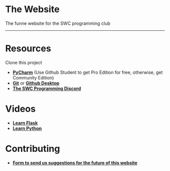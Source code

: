 The Website
==============================================

The funne website for the SWC programming club

----------------------------------------------

# Resources
Clone this project

- **[PyCharm](https://www.jetbrains.com/pycharm/download/#section=windows)** (Use Github Student to get Pro Edition for free, otherwise, get Community Edition)
- **[Git](https://git-scm.com/downloads)** or **[Github Desktop](https://desktop.github.com/)**
- **[The SWC Programming Discord](https://discord.gg/kHnWu8ZFts)**

# Videos
- **[Learn Flask](https://www.youtube.com/watch?v=8MugwYnHdfg&list=PL51sO5o0Si7vcAVwEV-f6bAqChgiubQ3f)**
- **[Learn Python](https://www.youtube.com/watch?v=fLmVlRY8A04&list=PL51sO5o0Si7snTuFmG3MMr79eq7ZSuxkH)**

# Contributing
- **[Form to send us suggestions for the future of this website](https://forms.gle/DJCaoDH6HRKPRUFb8)**
